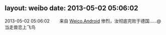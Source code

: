 layout: weibo
date: 2013-05-02 05:06:02
---
<meta name="referrer" content="no-referrer" />

2013-05-02 05:06:02  &nbsp;&nbsp;&nbsp;&nbsp;&nbsp;&nbsp; 来自 <a href="http://app.weibo.com/t/feed/l4RWD" rel="nofollow">Weico.Android</a>
惨烈，汝彻底完败于德国……@当走兽恋上飞鸟  ​​​

